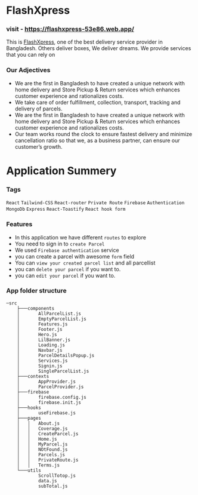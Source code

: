 # FlashXpress
### visit - https://flashxpress-53e86.web.app/

This is [FlashXpress](https://flashxpress-53e86.web.app/), one of the best delivery service provider in Bangladesh. Others deliver boxes, We deliver dreams. We provide services that you can rely on

### Our Adjectives

* We are the first in Bangladesh to have created a unique network with home delivery and Store Pickup & Return services which enhances customer experience and rationalizes costs.
* We take care of order fulfillment, collection, transport, tracking and delivery of parcels.
* We are the first in Bangladesh to have created a unique network with home delivery and Store Pickup & Return services which enhances customer experience and rationalizes costs.
* Our team works round the clock to ensure fastest delivery and minimize cancellation ratio so that we, as a business partner, can ensure our customer’s growth.

# Application Summery

### Tags

`React` `Tailwind-CSS` `React-router` `Private Route` `Firebase` `Authentication` `MongoDb` `Express` `React-Toastify` `React hook form`

### Features

* In this application we have different `routes` to explore
* You need to sign in to `create Parcel`
* We used `Firebase authentication` service
* you can create a parcel with awesome `form` field
* You can `view your created parcel list` and all parcellist
* you can `delete your parcel` if you want to.
* you can `edit your parcel` if you want to.

### App folder structure

```
─src
    ├───components
    │       AllParcelList.js
    │       EmptyParcelList.js
    │       Features.js
    │       Footer.js
    │       Hero.js
    │       LilBanner.js
    │       Loading.js
    │       Navbar.js
    │       ParcelDetailsPopup.js
    │       Services.js
    │       Signin.js
    │       SingleParcelList.js
    ├───contexts
    │       AppProvider.js 
    │       ParcelProvider.js 
    ├───firebase
    │       firebase.config.js
    │       firebase.init.js
    ├───hooks
    │       useFirebase.js
    ├───pages
    │   │   About.js
    │   │   Coverage.js
    │   │   CreateParcel.js
    │   │   Home.js
    │   │   MyParcel.js
    │   │   NOtFound.js
    │   │   Parcels.js
    │   │   PrivateRoute.js
    │   │   Terms.js
    └───utils
            ScrollTotop.js
            data.js
            subTotal.js
```